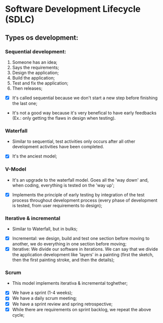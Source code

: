 # Software Development Lifecycle (SDLC)
## Types os development:

### Sequential development:
1. Someone has an idea;
2. Says the requirements;
3. Design the application;
4. Build the application;
5. Test and fix the application;
6. Then releases;
   
- [x] It's called sequential because we don't start a new step before finishing the last one;
* It's not a good way because it's very benefical to have early feedbacks (Ex.: only getting the flaws in design when testing).

### Waterfall
* Similar to sequential, test activities only occurs after all other development activities have been completed.
- [x] It's the anciest model;

### V-Model
* It's an upgrade to the waterfall model. Goes all the 'way down' and, when coding, everything is tested on the 'way up';
- [x] Implements the principle of early testing by integration of the test process throughout development process (every phase of development is tested, from user requirements to design);

### Iterative & incremental
* Similar to Waterfall, but in bulks;
- [x] Incremental: we design, build and test one section before moving to another, we do everything in one section before moving;
- [x] Iterative: We divide our software in iterations. We can say that we divide the application development like 'layers' in a painting (first the sketch, then the first painting stroke, and then the details);

### Scrum 
* This model implements iterativa & incremental toghether;
- [x] We have a sprint (1-4 weeks);
- [x] We have a daily scrum meeting;
- [x] We have a sprint review and spring retrospective;
- [x] While there are requirements on sprint backlog, we repeat the above cycle;
